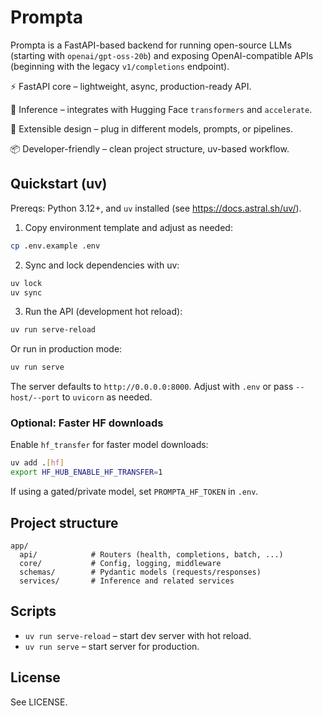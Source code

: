 # Prompta
Prompta is a FastAPI-based backend for running open-source LLMs (starting with `openai/gpt-oss-20b`) and exposing OpenAI-compatible APIs (beginning with the legacy `v1/completions` endpoint).

⚡ FastAPI core – lightweight, async, production-ready API.

🧩 Inference – integrates with Hugging Face `transformers` and `accelerate`.

🔌 Extensible design – plug in different models, prompts, or pipelines.

📦 Developer-friendly – clean project structure, uv-based workflow.

## Quickstart (uv)

Prereqs: Python 3.12+, and `uv` installed (see https://docs.astral.sh/uv/).

1) Copy environment template and adjust as needed:

```bash
cp .env.example .env
```

2) Sync and lock dependencies with uv:

```bash
uv lock
uv sync
```

3) Run the API (development hot reload):

```bash
uv run serve-reload
```

Or run in production mode:

```bash
uv run serve
```

The server defaults to `http://0.0.0.0:8000`. Adjust with `.env` or pass `--host/--port` to `uvicorn` as needed.

### Optional: Faster HF downloads

Enable `hf_transfer` for faster model downloads:

```bash
uv add .[hf]
export HF_HUB_ENABLE_HF_TRANSFER=1
```

If using a gated/private model, set `PROMPTA_HF_TOKEN` in `.env`.

## Project structure

```
app/
  api/            # Routers (health, completions, batch, ...)
  core/           # Config, logging, middleware
  schemas/        # Pydantic models (requests/responses)
  services/       # Inference and related services
```

## Scripts

- `uv run serve-reload` – start dev server with hot reload.
- `uv run serve` – start server for production.

## License

See LICENSE.
